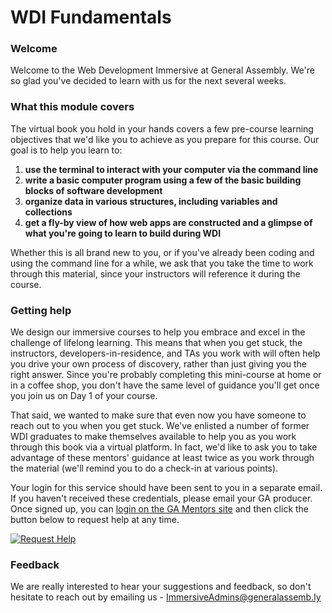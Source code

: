 # WDI Fundamentals


### Welcome

Welcome to the Web Development Immersive at General Assembly. We're so glad you've decided to learn with us for the next several weeks.

### What this module covers

The virtual book you hold in your hands covers a few pre-course learning objectives that we'd like you to achieve as you prepare for this course. Our goal is to help you learn to:

1. **use the terminal to interact with your computer via the command line**
2. **write a basic computer program using a few of the basic building blocks of software development**
3. **organize data in various structures, including variables and collections**
4. **get a fly-by view of how web apps are constructed and a glimpse of what you're going to learn to build during WDI**

Whether this is all brand new to you, or if you've already been coding and using the command line for a while, we ask that you take the time to work through this material, since your instructors will reference it during the course.

### Getting help

We design our immersive courses to help you embrace and excel in the challenge of lifelong learning. This means that when you get stuck, the instructors, developers-in-residence, and TAs you work with will often help you drive your own process of discovery, rather than just giving you the right answer. Since you're probably completing this mini-course at home or in a coffee shop, you don't have the same level of guidance you'll get once you join us on Day 1 of your course.

That said, we wanted to make sure that even now you have someone to reach out to you when you get stuck. We've enlisted a number of former WDI graduates to make themselves available to help you as you work through this book via a virtual platform. In fact, we'd like to ask you to take advantage of these mentors' guidance at least twice as you work through the material (we'll remind you to do a check-in at various points).

Your login for this service should have been sent to you in a separate email. If you haven't received these credentials, please email your GA producer. Once signed up, you can [login on the GA Mentors site](https://ga.hackhands.com) and then click the button below to request help at any time.

<a href="https://ga.hackhands.com"><img src="https://www.gitbook.io/content/book/generalassembly/wdi-fundamentals/images/request_help.png" alt="Request Help"></a>


### Feedback

We are really interested to hear your suggestions and feedback, so don't hesitate to reach out by emailing us - ImmersiveAdmins@generalassemb.ly
